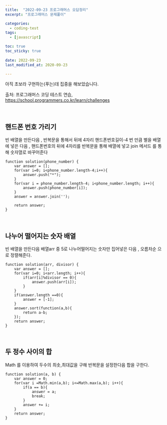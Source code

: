 ```yaml
---
title:  "2022-09-23 프로그래머스 오답정리" 
excerpt: "프로그래머스 문제풀이"

categories:
  - coding-test
tags:
  - [javascript]

toc: true
toc_sticky: true
 
date: 2022-09-23
last_modified_at: 2020-09-23

---
```


아직 초보라 구현하는(푸는)데 집중을 해보았습니다. 

출처: 프로그래머스 코딩 테스트 연습, https://school.programmers.co.kr/learn/challenges

<br>

## 핸드폰 번호 가리기
빈 배열을 만든다음 , 반복문을 통해서 뒤에 4자리 핸드폰번호길이-4 번 만큼 별을 배열에 넣은 다음 , 핸드폰번호의 뒤에 4자리를 반복문을 통해 배열에 넣고 join 메서드 를 통해 숫자열로 바꾸어준다 
```
function solution(phone_number) {
    var answer = [];
    for(var i=0; i<phone_number.length-4;i++){
        answer.push("*");
    }
    for(var i = phone_number.length-4; i<phone_number.length; i++){
        answer.push(phone_number[i]);
    }
    answer = answer.join('');

    return answer;
}
```

<br>

## 나누어 떨어지는 숫자  배열
빈 배열을 만든다음 배열arr 중 5로 나누어떨어지는 숫자만 집어넣은 다음 , 오름차순 으로 정렬해준다.
```
function solution(arr, divisor) {
    var answer = [];
    for(var i=0; i<arr.length; i++){
        if(arr[i]%divisor == 0){
            answer.push(arr[i]);
        }
    }
    if(answer.length ==0){
        answer = [-1];
    }
    answer.sort(function(a,b){
        return a-b;
    });
    return answer;
}
```

<br>

## 두 정수 사이의 합
Math 를 이용하여 두수의 최솟,최대값을 구해 반복문을 설정한다음 합을 구한다.
```
function solution(a, b) {
    var answer = 0;
    for(var i =Math.min(a,b); i<=Math.max(a,b); i++){
        if(a == b){
            answer = a;
            break;
        }
        answer += i;
    }
    return answer;
}
```
    